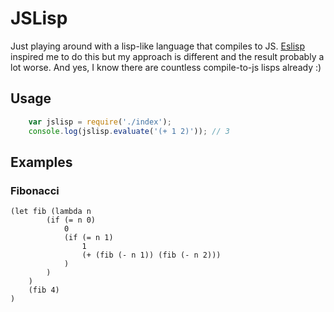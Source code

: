 # JSLisp

Just playing around with a lisp-like language that compiles to JS. [Eslisp](https://github.com/anko/eslisp) inspired me to do this but my approach is different and the result probably a lot worse. And yes, I know there are countless compile-to-js lisps already :)

## Usage

```javascript
    var jslisp = require('./index');
    console.log(jslisp.evaluate('(+ 1 2)')); // 3
```

## Examples

### Fibonacci

```
(let fib (lambda n
        (if (= n 0)
            0
            (if (= n 1)
                1
                (+ (fib (- n 1)) (fib (- n 2)))
            )
        )
    )
    (fib 4)
)
```
